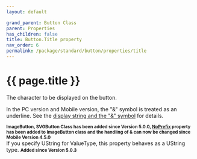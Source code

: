 ```yaml
---
layout: default

grand_parent: Button Class
parent: Properties
has_children: false
title: Button.Title property
nav_order: 6
permalink: /package/standard/button/properties/title
---
```

# {{ page.title }}

The character to be displayed on the button.

In the PC version and Mobile version, the "&" symbol is treated as an underline. See the [display string and the "&" symbol]() for details.

**<small>ImageButton, SVGButton Class has been added since Version 5.0.0, [NoPrefix]() property has been added to ImageButton class and the handling of & can now be changed since Mobile Version 4.5.0</small>**<br>
If you specify UString for ValueType, this property behaves as a UString type. 
**<small>Added since Version 5.0.3</small>**